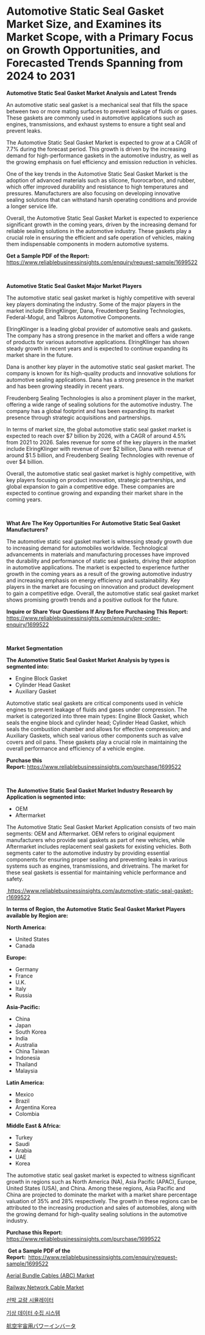 <p><h1>Automotive Static Seal Gasket Market Size, and Examines its Market Scope, with a Primary Focus on Growth Opportunities, and Forecasted Trends Spanning from 2024 to 2031</h1></p><p><strong>Automotive Static Seal Gasket Market Analysis and Latest Trends</strong></p>
<p><p>An automotive static seal gasket is a mechanical seal that fills the space between two or more mating surfaces to prevent leakage of fluids or gases. These gaskets are commonly used in automotive applications such as engines, transmissions, and exhaust systems to ensure a tight seal and prevent leaks.</p><p>The Automotive Static Seal Gasket Market is expected to grow at a CAGR of 7.7% during the forecast period. This growth is driven by the increasing demand for high-performance gaskets in the automotive industry, as well as the growing emphasis on fuel efficiency and emission reduction in vehicles.</p><p>One of the key trends in the Automotive Static Seal Gasket Market is the adoption of advanced materials such as silicone, fluorocarbon, and rubber, which offer improved durability and resistance to high temperatures and pressures. Manufacturers are also focusing on developing innovative sealing solutions that can withstand harsh operating conditions and provide a longer service life.</p><p>Overall, the Automotive Static Seal Gasket Market is expected to experience significant growth in the coming years, driven by the increasing demand for reliable sealing solutions in the automotive industry. These gaskets play a crucial role in ensuring the efficient and safe operation of vehicles, making them indispensable components in modern automotive systems.</p></p>
<p><strong>Get a Sample PDF of the Report:&nbsp;</strong> <a href="https://www.reliablebusinessinsights.com/enquiry/request-sample/1699522">https://www.reliablebusinessinsights.com/enquiry/request-sample/1699522</a></p>
<p>&nbsp;</p>
<p><strong>Automotive Static Seal Gasket Major Market Players</strong></p>
<p><p>The automotive static seal gasket market is highly competitive with several key players dominating the industry. Some of the major players in the market include ElringKlinger, Dana, Freudenberg Sealing Technologies, Federal-Mogul, and Talbros Automotive Components.</p><p>ElringKlinger is a leading global provider of automotive seals and gaskets. The company has a strong presence in the market and offers a wide range of products for various automotive applications. ElringKlinger has shown steady growth in recent years and is expected to continue expanding its market share in the future.</p><p>Dana is another key player in the automotive static seal gasket market. The company is known for its high-quality products and innovative solutions for automotive sealing applications. Dana has a strong presence in the market and has been growing steadily in recent years.</p><p>Freudenberg Sealing Technologies is also a prominent player in the market, offering a wide range of sealing solutions for the automotive industry. The company has a global footprint and has been expanding its market presence through strategic acquisitions and partnerships.</p><p>In terms of market size, the global automotive static seal gasket market is expected to reach over $7 billion by 2026, with a CAGR of around 4.5% from 2021 to 2026. Sales revenue for some of the key players in the market include ElringKlinger with revenue of over $2 billion, Dana with revenue of around $1.5 billion, and Freudenberg Sealing Technologies with revenue of over $4 billion.</p><p>Overall, the automotive static seal gasket market is highly competitive, with key players focusing on product innovation, strategic partnerships, and global expansion to gain a competitive edge. These companies are expected to continue growing and expanding their market share in the coming years.</p></p>
<p>&nbsp;</p>
<p><strong>What Are The Key Opportunities For Automotive Static Seal Gasket Manufacturers?</strong></p>
<p><p>The automotive static seal gasket market is witnessing steady growth due to increasing demand for automobiles worldwide. Technological advancements in materials and manufacturing processes have improved the durability and performance of static seal gaskets, driving their adoption in automotive applications. The market is expected to experience further growth in the coming years as a result of the growing automotive industry and increasing emphasis on energy efficiency and sustainability. Key players in the market are focusing on innovation and product development to gain a competitive edge. Overall, the automotive static seal gasket market shows promising growth trends and a positive outlook for the future.</p></p>
<p><strong>Inquire or Share Your Questions If Any Before Purchasing This Report:</strong> <a href="https://www.reliablebusinessinsights.com/enquiry/pre-order-enquiry/1699522">https://www.reliablebusinessinsights.com/enquiry/pre-order-enquiry/1699522</a></p>
<p>&nbsp;</p>
<p><strong>Market Segmentation</strong></p>
<p><strong>The Automotive Static Seal Gasket Market Analysis by types is segmented into:</strong></p>
<p><ul><li>Engine Block Gasket</li><li>Cylinder Head Gasket</li><li>Auxiliary Gasket</li></ul></p>
<p><p>Automotive static seal gaskets are critical components used in vehicle engines to prevent leakage of fluids and gases under compression. The market is categorized into three main types: Engine Block Gasket, which seals the engine block and cylinder head; Cylinder Head Gasket, which seals the combustion chamber and allows for effective compression; and Auxiliary Gaskets, which seal various other components such as valve covers and oil pans. These gaskets play a crucial role in maintaining the overall performance and efficiency of a vehicle engine.</p></p>
<p><strong>Purchase this Report:&nbsp;</strong><a href="https://www.reliablebusinessinsights.com/purchase/1699522">https://www.reliablebusinessinsights.com/purchase/1699522</a></p>
<p>&nbsp;</p>
<p><strong>The Automotive Static Seal Gasket Market Industry Research by Application is segmented into:</strong></p>
<p><ul><li>OEM</li><li>Aftermarket</li></ul></p>
<p><p>The Automotive Static Seal Gasket Market Application consists of two main segments: OEM and Aftermarket. OEM refers to original equipment manufacturers who provide seal gaskets as part of new vehicles, while Aftermarket includes replacement seal gaskets for existing vehicles. Both segments cater to the automotive industry by providing essential components for ensuring proper sealing and preventing leaks in various systems such as engines, transmissions, and drivetrains. The market for these seal gaskets is essential for maintaining vehicle performance and safety.</p></p>
<p><a href="https://www.reliablebusinessinsights.com/automotive-static-seal-gasket-r1699522">&nbsp;https://www.reliablebusinessinsights.com/automotive-static-seal-gasket-r1699522</a></p>
<p><strong>In terms of Region, the Automotive Static Seal Gasket Market Players available by Region are:</strong></p>
<p>
    <p> <strong> North America: </strong>
        <ul>
            <li>United States</li>
            <li>Canada</li>
        </ul>
        </p> 
    <p> <strong> Europe: </strong>
        <ul>
            <li>Germany</li>
            <li>France</li>
            <li>U.K.</li>
            <li>Italy</li>
            <li>Russia</li>
        </ul>
        </p> 
    <p> <strong> Asia-Pacific: </strong>
        <ul>
            <li>China</li>
            <li>Japan</li>
            <li>South Korea</li>
            <li>India</li>
            <li>Australia</li>
            <li>China Taiwan</li>
            <li>Indonesia</li>
            <li>Thailand</li>
            <li>Malaysia</li>
        </ul>
        </p> 
    <p> <strong> Latin America: </strong>
        <ul>
            <li>Mexico</li>
            <li>Brazil</li>
            <li>Argentina Korea</li>
            <li>Colombia</li>
        </ul>
        </p> 
    <p> <strong> Middle East & Africa: </strong>
        <ul>
            <li>Turkey</li>
            <li>Saudi</li>
            <li>Arabia</li>
            <li>UAE</li>
            <li>Korea</li>
        </ul>
    </p>
    </p>
<p><p>The automotive static seal gasket market is expected to witness significant growth in regions such as North America (NA), Asia Pacific (APAC), Europe, United States (USA), and China. Among these regions, Asia Pacific and China are projected to dominate the market with a market share percentage valuation of 35% and 28% respectively. The growth in these regions can be attributed to the increasing production and sales of automobiles, along with the growing demand for high-quality sealing solutions in the automotive industry.</p></p>
<p><strong>Purchase this Report: </strong><a href="https://www.reliablebusinessinsights.com/purchase/1699522">https://www.reliablebusinessinsights.com/purchase/1699522</a></p>
<p>&nbsp;<strong>Get a Sample PDF of the Report:&nbsp;&nbsp;</strong><a href="https://www.reliablebusinessinsights.com/enquiry/request-sample/1699522">https://www.reliablebusinessinsights.com/enquiry/request-sample/1699522</a></p>
<p><strong></strong></p>
<p><p><a href="https://github.com/biheemgalvinlouises6hokrh3h/Market-Research-Report-List-2/blob/main/aerial-bundle-cables-abc-market.md">Aerial Bundle Cables (ABC) Market</a></p><p><a href="https://github.com/guneycigdem35/Market-Research-Report-List-3/blob/main/railway-network-cable-market.md">Railway Network Cable Market</a></p><p><a href="https://github.com/plelbej847484502/Market-Research-Report-List-2/blob/main/1954760122640.md">선박 교량 시뮬레이터</a></p><p><a href="https://github.com/victorsharp87978/Market-Research-Report-List-1/blob/main/6428238109111.md">기상 데이터 수집 시스템</a></p><p><a href="https://github.com/ddwcuskozol07187/Market-Research-Report-List-2/blob/main/1176551123806.md">航空宇宙用パワーインバータ</a></p></p>